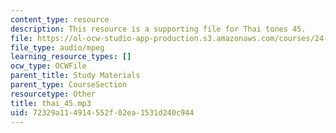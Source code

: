 ```yaml
---
content_type: resource
description: This resource is a supporting file for Thai tones 45.
file: https://ol-ocw-studio-app-production.s3.amazonaws.com/courses/24-901-language-and-its-structure-i-phonology-fall-2010/72329a114914552f02ea1531d240c944_thai_45.mp3
file_type: audio/mpeg
learning_resource_types: []
ocw_type: OCWFile
parent_title: Study Materials
parent_type: CourseSection
resourcetype: Other
title: thai_45.mp3
uid: 72329a11-4914-552f-02ea-1531d240c944
---
```

